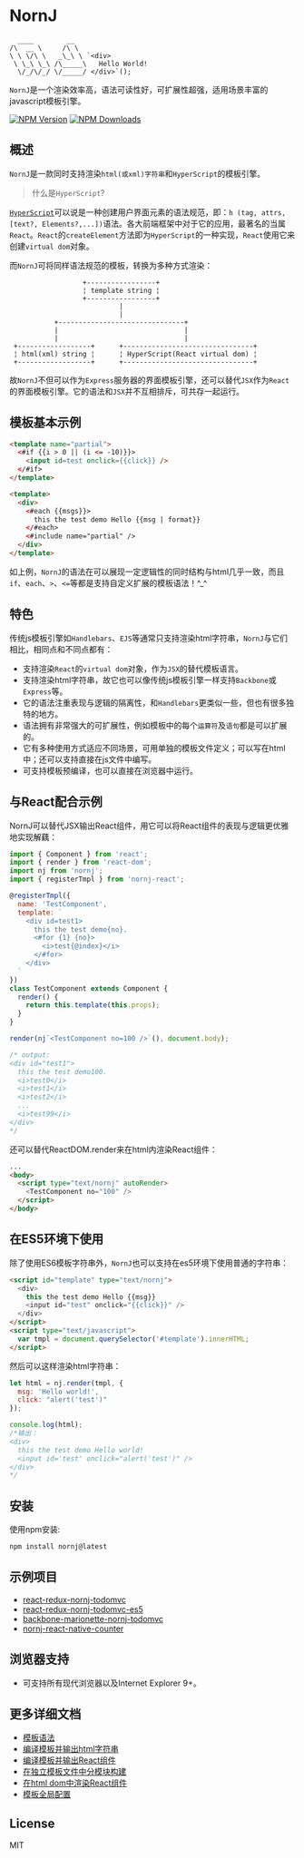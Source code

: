 # NornJ

```
  ____        __   
/\  __ \     /\ \  
\ \ \/\ \   _\_\ \ `<div>
 \ \_\ \_\ /\_____\   Hello World!
  \/_/\/_/ \/_____/ </div>`();

```

`NornJ`是一个渲染效率高，语法可读性好，可扩展性超强，适用场景丰富的javascript模板引擎。

[![NPM Version][npm-image]][npm-url]
[![NPM Downloads][downloads-image]][npm-url]

## 概述

`NornJ`是一款同时支持渲染`html(或xml)字符串`和`HyperScript`的模板引擎。

> 什么是`HyperScript`?

[`HyperScript`](https://github.com/hyperhype/hyperscript)可以说是一种创建用户界面元素的语法规范，即：`h (tag, attrs, [text?, Elements?,...])`语法。各大前端框架中对于它的应用，最著名的当属`React`。`React`的`createElement`方法即为`HyperScript`的一种实现，`React`使用它来创建`virtual dom`对象。

而`NornJ`可将同样语法规范的模板，转换为多种方式渲染：

```
                  +-----------------+
                  ¦ template string ¦
                  +-----------------+
                           |
                           |
           +-------------------------------+
           |                               |
           |                               |
 +------------------+      +--------------------------------+
 ¦ html(xml) string ¦      ¦ HyperScript(React virtual dom) ¦
 +------------------+      +--------------------------------+
```

故`NornJ`不但可以作为`Express`服务器的界面模板引擎，还可以替代`JSX`作为`React`的界面模板引擎。它的语法和`JSX`并不互相排斥，可共存一起运行。

## 模板基本示例

```html
<template name="partial">
  <#if {{i > 0 || (i <= -10)}}>
    <input id=test onclick={{click}} />
  </#if>
</template>

<template>
  <div>
    <#each {{msgs}}>
      this the test demo Hello {{msg | format}}
    </#each>
    <#include name="partial" />
  </div>
</template>
```

如上例，`NornJ`的语法在可以展现一定逻辑性的同时结构与html几乎一致，而且`if`、`each`、`>`、`<=`等都是支持自定义扩展的模板语法！^_^

## 特色

传统js模板引擎如`Handlebars`、`EJS`等通常只支持渲染html字符串，`NornJ`与它们相比，相同点和不同点都有：

* 支持渲染`React`的`virtual dom`对象，作为`JSX`的替代模板语言。
* 支持渲染html字符串，故它也可以像传统js模板引擎一样支持`Backbone`或`Express`等。
* 它的语法注重表现与逻辑的隔离性，和`Handlebars`更类似一些，但也有很多独特的地方。
* 语法拥有非常强大的可扩展性，例如模板中的每个`运算符`及`语句`都是可以扩展的。
* 它有多种使用方式适应不同场景，可用单独的模板文件定义；可以写在html中；还可以支持直接在js文件中编写。
* 可支持模板预编译，也可以直接在浏览器中运行。

## 与React配合示例

NornJ可以替代JSX输出React组件，用它可以将React组件的表现与逻辑更优雅地实现解藕：

```js
import { Component } from 'react';
import { render } from 'react-dom';
import nj from 'nornj';
import { registerTmpl } from 'nornj-react';

@registerTmpl({
  name: 'TestComponent',
  template: `
    <div id=test1>
      this the test demo{no}.
      <#for {1} {no}>
        <i>test{@index}</i>
      </#for>
    </div>
  `
})
class TestComponent extends Component {
  render() {
    return this.template(this.props);
  }
}

render(nj`<TestComponent no=100 />`(), document.body);

/* output:
<div id="test1">
  this the test demo100.
  <i>test0</i>
  <i>test1</i>
  <i>test2</i>
  ...
  <i>test99</i>
</div>
*/
```

还可以替代ReactDOM.render来在html内渲染React组件：

```html
...
<body>
  <script type="text/nornj" autoRender>
    <TestComponent no="100" />
  </script>
</body>
```

## 在ES5环境下使用

除了使用ES6模板字符串外，`NornJ`也可以支持在es5环境下使用普通的字符串：

```html
<script id="template" type="text/nornj">
  <div>
    this the test demo Hello {{msg}}
    <input id="test" onclick="{{click}}" />
  </div>
</script>
<script type="text/javascript">
  var tmpl = document.querySelector('#template').innerHTML;
</script>
```

然后可以这样渲染html字符串：

```js
let html = nj.render(tmpl, {
  msg: 'Hello world!',
  click: "alert('test')"
});

console.log(html);
/*输出：
<div>
  this the test demo Hello world!
  <input id='test' onclick="alert('test')" />
</div>
*/
```

## 安装

使用npm安装:

```sh
npm install nornj@latest
```

## 示例项目

* [react-redux-nornj-todomvc](https://github.com/joe-sky/nornj/blob/master/examples/react-redux-nornj-todomvc)
* [react-redux-nornj-todomvc-es5](https://github.com/joe-sky/nornj/blob/master/examples/react-redux-nornj-todomvc-es5)
* [backbone-marionette-nornj-todomvc](https://github.com/joe-sky/nornj/blob/master/examples/backbone-marionette-nornj-todomvc)
* [nornj-react-native-counter](https://github.com/joe-sky/nornj-react-native-counter)

## 浏览器支持

* 可支持所有现代浏览器以及Internet Explorer 9+。

## 更多详细文档

* [模板语法](https://github.com/joe-sky/nornj/blob/master/docs/模板语法.md)
* [编译模板并输出html字符串](https://github.com/joe-sky/nornj/blob/master/docs/编译模板并输出html字符串.md)
* [编译模板并输出React组件](https://github.com/joe-sky/nornj/blob/master/docs/编译模板并输出React组件.md)
* [在独立模板文件中分模块构建](https://github.com/joe-sky/nornj/blob/master/docs/在独立模板文件中分模块构建.md)
* [在html dom中渲染React组件](https://github.com/joe-sky/nornj/blob/master/docs/在html%20dom中渲染React组件.md)
* [模板全局配置](https://github.com/joe-sky/nornj/blob/master/docs/模板全局配置.md)

## License

MIT

[npm-image]: http://img.shields.io/npm/v/nornj.svg
[downloads-image]: http://img.shields.io/npm/dm/nornj.svg
[npm-url]: https://www.npmjs.org/package/nornj